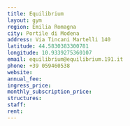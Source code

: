 ```yaml
---
title: Equilibrium
layout: gym
region: Emilia Romagna
city: Portile di Modena
address: Via Tincani Martelli 140
latitude: 44.5830383300781
longitude: 10.9339275360107
email: equilibrium@equilibrium.191.it
phone: +39 059460538
website: 
annual_fee: 
ingress_price: 
monthly_subscription_price: 
structures: 
staff: 
rent: 
---
```


